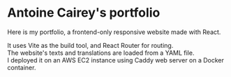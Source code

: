 # Antoine Cairey's portfolio

Here is my portfolio, a frontend-only responsive website made with React.

It uses Vite as the build tool, and React Router for routing.  
The website's texts and translations are loaded from a YAML file.  
I deployed it on an AWS EC2 instance using Caddy web server on a Docker container.
